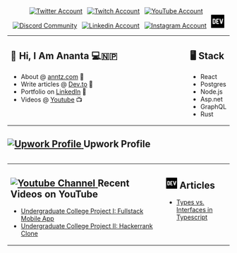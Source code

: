 <div align=center>
<a href="https://twitter.com/ananta_bastola"><img src="https://cdn.worldvectorlogo.com/logos/twitter-6.svg" title="Twitter" alt="Twitter Account" width="40"/></a> 
&ensp;<a href="https://www.twitch.tv/ananta___"><img src="https://cdn.worldvectorlogo.com/logos/twitch-logo-2019.svg" title="Twitch" alt="Twitch Account" width="60"/></a> 
&ensp;<a href="https://www.youtube.com/@xit"><img src="https://cdn.worldvectorlogo.com/logos/youtube-icon.svg" title="YouTube" alt="YouTube Account" width="40"/></a>
&ensp;<a href="https://discordapp.com/users/ananta#2828"><img src="https://cdn.worldvectorlogo.com/logos/discord-6.svg" title="Discord" alt="Discord Community" width="40"/></a> 
&ensp;<a href="https://www.linkedin.com/in/anantabastola/"><img src="https://cdn.worldvectorlogo.com/logos/linkedin-icon-2.svg" title="Linkedin" alt="Linkedin Account" width="30"/></a> 
&ensp;<a href="https://www.instagram.com/ananta.bt"><img src="https://cdn.worldvectorlogo.com/logos/instagram-5.svg" title="Instagram" alt="Instagram Account" width="30"/></a> 
&ensp;<a href="https://dev.to/ananta"><img src="https://github.com/ananta/ananta/blob/main/dev.to-logo.png" title="DEV" alt="DEVto Blog" width="30"/></a>
</div>


<table><tr><td valign="top" width="100%">

## 👋 Hi, I Am Ananta 💻🇳🇵

- About @ <a href="http://anntz.com"> anntz.com</a> 👾
- Write articles @ <a href="https://dev.to/ananta"> Dev.to</a> 📝
- Portfolio on <a href="https://www.linkedin.com/in/anantabastola/"> LinkedIn</a> 🤖
- Videos @ <a href="https://www.youtube.com/channel/UC5IdMmsF91upbdP6BKLedrQ"> Youtube</a> 📺
 
</td><td valign="top" width="100%">

## 🖥️  Stack

- React
- Postgres 
- Node.js
- Asp.net
- GraphQL
- Rust 
 
</tr></tr></table> 


 <table><tr>

## <a href="https://www.upwork.com/freelancers/~012dc6ff0297c51a40"><img src="https://cdn.worldvectorlogo.com/logos/upwork-1.svg" title="Freelance Profile" alt="Upwork Profile" width="30"/> </a>Upwork Profile
 
</td></tr></table>

<table><tr><td valign="top" width="70%">

## <a href="https://www.youtube.com/@xit"><img src="https://cdn.worldvectorlogo.com/logos/youtube-icon.svg" title="YouTube ChannelDocker" alt="Youtube Channel" width="30"/> </a>Recent Videos on YouTube
 
<!-- YOUTUBE-VIDEOS-LIST:START -->
- [Undergraduate College Project I: Fullstack Mobile App](https://www.youtube.com/watch?v=yW7eBKQDRXU)
- [Undergraduate College Project II: Hackerrank Clone](https://www.youtube.com/watch?v=TC3zW5LGkRI)
<!-- YOUTUBE-VIDEOS-LIST:END --> 
 
</td><td valign="top" width="30%">

## <a href="https://dev.to/ananta"><img src="https://github.com/ananta/ananta/blob/main/dev.to-logo.png" title="DEV" alt="DEV" width="25"/></a> Articles
 <!-- DEVTO-BLOG-LIST:START -->
- [Types vs. Interfaces in Typescript](https://dev.to/ananta/types-vs-interfaces-in-typescript-1g3p)
<!-- DEVTO-BLOG-LIST:END -->

</td></tr></table>

